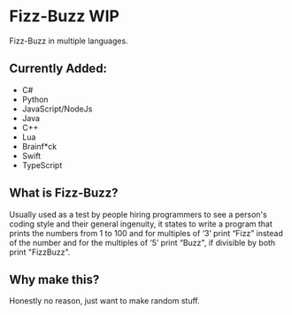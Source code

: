 # Fizz-Buzz WIP
Fizz-Buzz in multiple languages.

## Currently Added:
- C#
- Python
- JavaScript/NodeJs
- Java
- C++
- Lua
- Brainf*ck
- Swift
- TypeScript

## What is Fizz-Buzz?
Usually used as a test by people hiring programmers to see a person's coding style and their general ingenuity, it states to write a program that prints the numbers from 1 to 100 and for multiples of ‘3’ print “Fizz” instead of the number and for the multiples of ‘5’ print “Buzz", if divisible by both print "FizzBuzz".

## Why make this?
Honestly no reason, just want to make random stuff.
